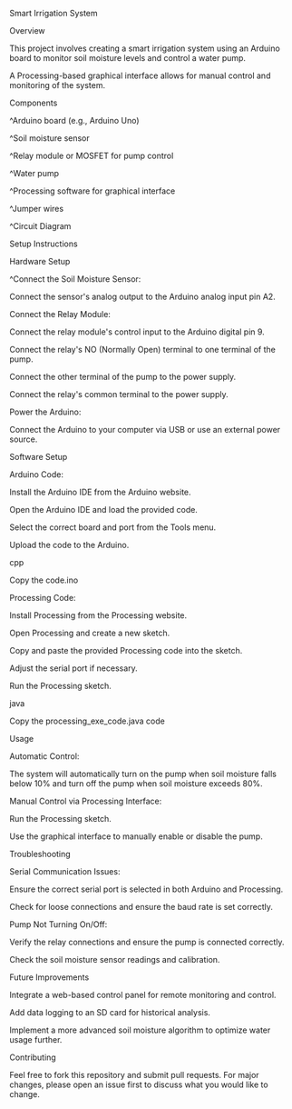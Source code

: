 Smart Irrigation System

Overview

This project involves creating a smart irrigation system using an Arduino board to monitor soil moisture levels and control a water pump.

A Processing-based graphical interface allows for manual control and monitoring of the system.

Components

^Arduino board (e.g., Arduino Uno)

^Soil moisture sensor

^Relay module or MOSFET for pump control

^Water pump

^Processing software for graphical interface

^Jumper wires

^Circuit Diagram

Setup Instructions

Hardware Setup

^Connect the Soil Moisture Sensor:

Connect the sensor's analog output to the Arduino analog input pin A2.

Connect the Relay Module:

Connect the relay module's control input to the Arduino digital pin 9.

Connect the relay's NO (Normally Open) terminal to one terminal of the pump.

Connect the other terminal of the pump to the power supply.

Connect the relay's common terminal to the power supply.

Power the Arduino:

Connect the Arduino to your computer via USB or use an external power source.

Software Setup

Arduino Code:

Install the Arduino IDE from the Arduino website.

Open the Arduino IDE and load the provided code.


Select the correct board and port from the Tools menu.

Upload the code to the Arduino.

cpp

Copy the code.ino


Processing Code:

Install Processing from the Processing website.

Open Processing and create a new sketch.

Copy and paste the provided Processing code into the sketch.

Adjust the serial port if necessary.

Run the Processing sketch.

java

Copy the processing_exe_code.java code



Usage

Automatic Control:

The system will automatically turn on the pump when soil moisture falls below 10% and turn off the pump when soil moisture exceeds 80%.

Manual Control via Processing Interface:


Run the Processing sketch.

Use the graphical interface to manually enable or disable the pump.

Troubleshooting

Serial Communication Issues:

Ensure the correct serial port is selected in both Arduino and Processing.

Check for loose connections and ensure the baud rate is set correctly.

Pump Not Turning On/Off:

Verify the relay connections and ensure the pump is connected correctly.

Check the soil moisture sensor readings and calibration.

Future Improvements

Integrate a web-based control panel for remote monitoring and control.

Add data logging to an SD card for historical analysis.

Implement a more advanced soil moisture algorithm to optimize water usage further.

Contributing

Feel free to fork this repository and submit pull requests. For major changes, please open an issue first to discuss what you would like to change.


